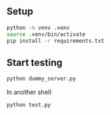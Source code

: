 ## Setup

```bash
python -m venv .venv
source .venv/bin/activate
pip install -r requirements.txt
```

## Start testing

```bash
python dummy_server.py
```

In another shell
```bash
python test.py
```
